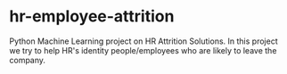 # hr-employee-attrition
Python Machine Learning project on HR Attrition Solutions. In this project we try to help HR's identity people/employees who are likely to leave the company.
